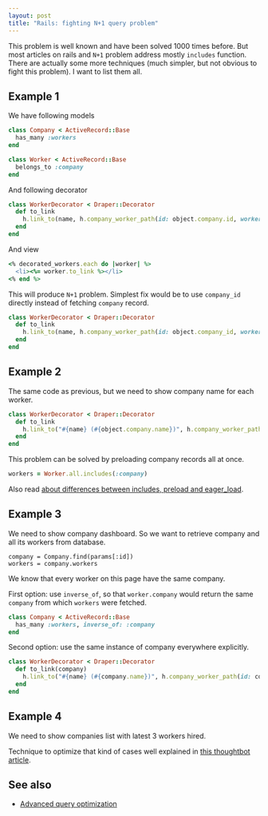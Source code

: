 ```yaml
---
layout: post
title: "Rails: fighting N+1 query problem"
---
```


This problem is well known and have been solved 1000 times before. But most articles on rails and `N+1` problem address mostly `includes` function. There are actually some more techniques (much simpler, but not obvious to fight this problem). I want to list them all.



## Example 1

We have following models

```ruby
class Company < ActiveRecord::Base
  has_many :workers
end

class Worker < ActiveRecord::Base
  belongs_to :company
end
```

And following decorator

```ruby
class WorkerDecorator < Draper::Decorator
  def to_link
    h.link_to(name, h.company_worker_path(id: object.company.id, worker_id: object.id))
  end
end
```

And view

```ruby
<% decorated_workers.each do |worker| %>
  <li><%= worker.to_link %></li>
<% end %>
```

This will produce `N+1` problem. Simplest fix would be to use `company_id` directly instead of fetching `company` record.

```ruby
class WorkerDecorator < Draper::Decorator
  def to_link
    h.link_to(name, h.company_worker_path(id: object.company_id, worker_id: object.id))
  end
end
```

## Example 2

The same code as previous, but we need to show company name for each worker.

```ruby
class WorkerDecorator < Draper::Decorator
  def to_link
    h.link_to("#{name} (#{object.company.name})", h.company_worker_path(id: object.company.id, worker_id: object.id))
  end
end
```

This problem can be solved by preloading company records all at once.

```ruby
workers = Worker.all.includes(:company)
```

Also read [about differences between includes, preload and eager_load](http://blog.arkency.com/2013/12/rails4-preloading/).

## Example 3

We need to show company dashboard. So we want to retrieve company and all its workers from database.

```
company = Company.find(params[:id])
workers = company.workers
```

We know that every worker on this page have the same company.

First option: use `inverse_of`, so that `worker.company` would return the same `company` from which `workers` were fetched.

```ruby
class Company < ActiveRecord::Base
  has_many :workers, inverse_of: :company
end
```

Second option: use the same instance of company everywhere explicitly.

```ruby
class WorkerDecorator < Draper::Decorator
  def to_link(company)
    h.link_to("#{name} (#{company.name})", h.company_worker_path(id: company.id, worker_id: object.id))
  end
end
```

## Example 4

We need to show companies list with latest 3 workers hired.

Technique to optimize that kind of cases well explained in [this thoughtbot article](https://robots.thoughtbot.com/active-record-eager-loading-with-query-objects-and-decorators).


## See also

- [Advanced query optimization](https://thoughtbot.com/upcase/videos/advanced-query-optimization)
